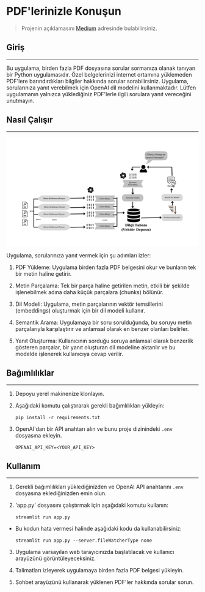 # PDF'lerinizle Konuşun

> Projenin açıklamasını [Medium](https://medium.com/@ramazanolmeez) adresinde bulabilirsiniz.

## Giriş
------------
Bu uygulama, birden fazla PDF dosyasına sorular sormanıza olanak tanıyan bir Python uygulamasıdır. Özel belgelerinizi internet ortamına yüklemeden PDF'lere barındırdıkları bilgiler hakkında sorular sorabilirsiniz. Uygulama, sorularınıza yanıt verebilmek için OpenAI dil modelini kullanmaktadır. Lütfen uygulamanın yalnızca yüklediğiniz PDF'lerle ilgili sorulara yanıt vereceğini unutmayın.

## Nasıl Çalışır
------------

![Uygulama Diyagramı](./images/graph.png)

Uygulama, sorularınıza yanıt vermek için şu adımları izler:

1. PDF Yükleme: Uygulama birden fazla PDF belgesini okur ve bunların tek bir metin haline getirir.

2. Metin Parçalama: Tek bir parça haline getirilen metin, etkili bir şekilde işlenebilmek adına daha küçük parçalara (chunks) bölünür.

3. Dil Modeli: Uygulama, metin parçalarının vektör temsillerini (embeddings) oluşturmak için bir dil modeli kullanır.

4. Semantik Arama: Uygulamaya bir soru sorulduğunda, bu soruyu metin parçalarıyla karşılaştırır ve anlamsal olarak en benzer olanları belirler.

5. Yanıt Oluşturma: Kullanıcının sorduğu soruya anlamsal olarak benzerlik gösteren parçalar, bir yanıt oluşturan dil modeline aktarılır ve bu modelde işlenerek kullanıcıya cevap verilir.

## Bağımlılıklar
----------------------------
1. Depoyu yerel makinenize klonlayın.

2. Aşağıdaki komutu çalıştırarak gerekli bağımlılıkları yükleyin:
   ```
   pip install -r requirements.txt
   ```

3. OpenAI'dan bir API anahtarı alın ve bunu proje dizinindeki `.env` dosyasına ekleyin.
   ```
   OPENAI_API_KEY=<YOUR_API_KEY>
   ```

## Kullanım
-----
1. Gerekli bağımlılıkları yüklediğinizden ve OpenAI API anahtarını `.env` dosyasına eklediğinizden emin olun.

2. 'app.py' dosyasını çalıştırmak için aşağıdaki komutu kullanın:
   ```
   streamlit run app.py
   ```
* Bu kodun hata vermesi halinde aşağıdaki kodu da kullanabilirsiniz:
   ```
   streamlit run app.py --server.fileWatcherType none
   ```

3. Uygulama varsayılan web tarayıcınızda başlatılacak ve kullanıcı arayüzünü görüntüleyeceksiniz.

4. Talimatları izleyerek uygulamaya birden fazla PDF belgesi yükleyin.

5. Sohbet arayüzünü kullanarak yüklenen PDF'ler hakkında sorular sorun.
